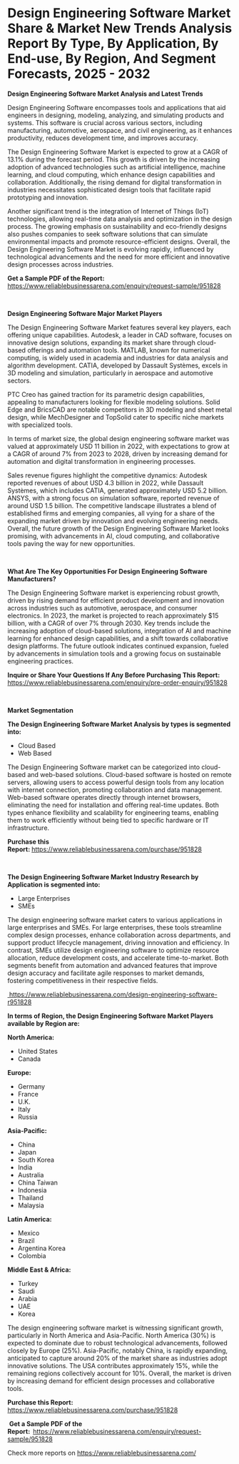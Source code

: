 <p><h1>Design Engineering Software Market Share & Market New Trends Analysis Report By Type, By Application, By End-use, By Region, And Segment Forecasts, 2025 - 2032</h1></p><p><strong>Design Engineering Software Market Analysis and Latest Trends</strong></p>
<p><p>Design Engineering Software encompasses tools and applications that aid engineers in designing, modeling, analyzing, and simulating products and systems. This software is crucial across various sectors, including manufacturing, automotive, aerospace, and civil engineering, as it enhances productivity, reduces development time, and improves accuracy.</p><p>The Design Engineering Software Market is expected to grow at a CAGR of 13.1% during the forecast period. This growth is driven by the increasing adoption of advanced technologies such as artificial intelligence, machine learning, and cloud computing, which enhance design capabilities and collaboration. Additionally, the rising demand for digital transformation in industries necessitates sophisticated design tools that facilitate rapid prototyping and innovation.</p><p>Another significant trend is the integration of Internet of Things (IoT) technologies, allowing real-time data analysis and optimization in the design process. The growing emphasis on sustainability and eco-friendly designs also pushes companies to seek software solutions that can simulate environmental impacts and promote resource-efficient designs. Overall, the Design Engineering Software Market is evolving rapidly, influenced by technological advancements and the need for more efficient and innovative design processes across industries.</p></p>
<p><strong>Get a Sample PDF of the Report:&nbsp;</strong> <a href="https://www.reliablebusinessarena.com/enquiry/request-sample/951828?utm_campaign=2110&utm_medium=2&utm_source=Github&utm_content=ia&utm_term=06032025&utm_id=design-engineering-software">https://www.reliablebusinessarena.com/enquiry/request-sample/951828</a></p>
<p>&nbsp;</p>
<p><strong>Design Engineering Software Major Market Players</strong></p>
<p><p>The Design Engineering Software Market features several key players, each offering unique capabilities. Autodesk, a leader in CAD software, focuses on innovative design solutions, expanding its market share through cloud-based offerings and automation tools. MATLAB, known for numerical computing, is widely used in academia and industries for data analysis and algorithm development. CATIA, developed by Dassault Systèmes, excels in 3D modeling and simulation, particularly in aerospace and automotive sectors.</p><p>PTC Creo has gained traction for its parametric design capabilities, appealing to manufacturers looking for flexible modeling solutions. Solid Edge and BricsCAD are notable competitors in 3D modeling and sheet metal design, while MechDesigner and TopSolid cater to specific niche markets with specialized tools.</p><p>In terms of market size, the global design engineering software market was valued at approximately USD 11 billion in 2022, with expectations to grow at a CAGR of around 7% from 2023 to 2028, driven by increasing demand for automation and digital transformation in engineering processes.</p><p>Sales revenue figures highlight the competitive dynamics: Autodesk reported revenues of about USD 4.3 billion in 2022, while Dassault Systèmes, which includes CATIA, generated approximately USD 5.2 billion. ANSYS, with a strong focus on simulation software, reported revenue of around USD 1.5 billion. The competitive landscape illustrates a blend of established firms and emerging companies, all vying for a share of the expanding market driven by innovation and evolving engineering needs. Overall, the future growth of the Design Engineering Software Market looks promising, with advancements in AI, cloud computing, and collaborative tools paving the way for new opportunities.</p></p>
<p>&nbsp;</p>
<p><strong>What Are The Key Opportunities For Design Engineering Software Manufacturers?</strong></p>
<p><p>The Design Engineering Software market is experiencing robust growth, driven by rising demand for efficient product development and innovation across industries such as automotive, aerospace, and consumer electronics. In 2023, the market is projected to reach approximately $15 billion, with a CAGR of over 7% through 2030. Key trends include the increasing adoption of cloud-based solutions, integration of AI and machine learning for enhanced design capabilities, and a shift towards collaborative design platforms. The future outlook indicates continued expansion, fueled by advancements in simulation tools and a growing focus on sustainable engineering practices.</p></p>
<p><strong>Inquire or Share Your Questions If Any Before Purchasing This Report:</strong> <a href="https://www.reliablebusinessarena.com/enquiry/pre-order-enquiry/951828?utm_campaign=2110&utm_medium=2&utm_source=Github&utm_content=ia&utm_term=06032025&utm_id=design-engineering-software">https://www.reliablebusinessarena.com/enquiry/pre-order-enquiry/951828</a></p>
<p>&nbsp;</p>
<p><strong>Market Segmentation</strong></p>
<p><strong>The Design Engineering Software Market Analysis by types is segmented into:</strong></p>
<p><ul><li>Cloud Based</li><li>Web Based</li></ul></p>
<p><p>The Design Engineering Software market can be categorized into cloud-based and web-based solutions. Cloud-based software is hosted on remote servers, allowing users to access powerful design tools from any location with internet connection, promoting collaboration and data management. Web-based software operates directly through internet browsers, eliminating the need for installation and offering real-time updates. Both types enhance flexibility and scalability for engineering teams, enabling them to work efficiently without being tied to specific hardware or IT infrastructure.</p></p>
<p><strong>Purchase this Report:&nbsp;</strong><a href="https://www.reliablebusinessarena.com/purchase/951828?utm_campaign=2110&utm_medium=2&utm_source=Github&utm_content=ia&utm_term=06032025&utm_id=design-engineering-software">https://www.reliablebusinessarena.com/purchase/951828</a></p>
<p>&nbsp;</p>
<p><strong>The Design Engineering Software Market Industry Research by Application is segmented into:</strong></p>
<p><ul><li>Large Enterprises</li><li>SMEs</li></ul></p>
<p><p>The design engineering software market caters to various applications in large enterprises and SMEs. For large enterprises, these tools streamline complex design processes, enhance collaboration across departments, and support product lifecycle management, driving innovation and efficiency. In contrast, SMEs utilize design engineering software to optimize resource allocation, reduce development costs, and accelerate time-to-market. Both segments benefit from automation and advanced features that improve design accuracy and facilitate agile responses to market demands, fostering competitiveness in their respective fields.</p></p>
<p><a href="https://www.reliablebusinessarena.com/design-engineering-software-r951828?utm_campaign=2110&utm_medium=2&utm_source=Github&utm_content=ia&utm_term=06032025&utm_id=design-engineering-software">&nbsp;https://www.reliablebusinessarena.com/design-engineering-software-r951828</a></p>
<p><strong>In terms of Region, the Design Engineering Software Market Players available by Region are:</strong></p>
<p>
    <p> <strong> North America: </strong>
        <ul>
            <li>United States</li>
            <li>Canada</li>
        </ul>
        </p> 
    <p> <strong> Europe: </strong>
        <ul>
            <li>Germany</li>
            <li>France</li>
            <li>U.K.</li>
            <li>Italy</li>
            <li>Russia</li>
        </ul>
        </p> 
    <p> <strong> Asia-Pacific: </strong>
        <ul>
            <li>China</li>
            <li>Japan</li>
            <li>South Korea</li>
            <li>India</li>
            <li>Australia</li>
            <li>China Taiwan</li>
            <li>Indonesia</li>
            <li>Thailand</li>
            <li>Malaysia</li>
        </ul>
        </p> 
    <p> <strong> Latin America: </strong>
        <ul>
            <li>Mexico</li>
            <li>Brazil</li>
            <li>Argentina Korea</li>
            <li>Colombia</li>
        </ul>
        </p> 
    <p> <strong> Middle East & Africa: </strong>
        <ul>
            <li>Turkey</li>
            <li>Saudi</li>
            <li>Arabia</li>
            <li>UAE</li>
            <li>Korea</li>
        </ul>
    </p>
    </p>
<p><p>The design engineering software market is witnessing significant growth, particularly in North America and Asia-Pacific. North America (30%) is expected to dominate due to robust technological advancements, followed closely by Europe (25%). Asia-Pacific, notably China, is rapidly expanding, anticipated to capture around 20% of the market share as industries adopt innovative solutions. The USA contributes approximately 15%, while the remaining regions collectively account for 10%. Overall, the market is driven by increasing demand for efficient design processes and collaborative tools.</p></p>
<p><strong>Purchase this Report: </strong><a href="https://www.reliablebusinessarena.com/purchase/951828?utm_campaign=2110&utm_medium=2&utm_source=Github&utm_content=ia&utm_term=06032025&utm_id=design-engineering-software">https://www.reliablebusinessarena.com/purchase/951828</a></p>
<p>&nbsp;<strong>Get a Sample PDF of the Report:&nbsp;&nbsp;</strong><a href="https://www.reliablebusinessarena.com/enquiry/request-sample/951828?utm_campaign=2110&utm_medium=2&utm_source=Github&utm_content=ia&utm_term=06032025&utm_id=design-engineering-software">https://www.reliablebusinessarena.com/enquiry/request-sample/951828</a></p>
<p><strong></strong></p>
<p>Check more reports on <a href="https://www.reliablebusinessarena.com/?utm_campaign=2110&utm_medium=2&utm_source=Github&utm_content=ia&utm_term=06032025&utm_id=design-engineering-software">https://www.reliablebusinessarena.com/</a></p>